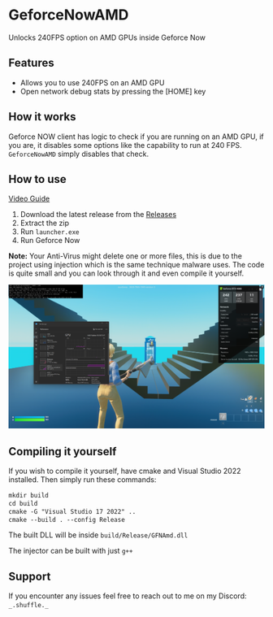 # GeforceNowAMD
Unlocks 240FPS option on AMD GPUs inside Geforce Now

## Features
- Allows you to use 240FPS on an AMD GPU
- Open network debug stats by pressing the [HOME] key

## How it works
Geforce NOW client has logic to check if you are running on an AMD GPU, if you are, it disables some options like the capability to run at 240 FPS. `GeforceNowAMD` simply disables that check.

## How to use
[Video Guide](https://www.youtube.com/watch?v=phBdP6jjPLs)

1. Download the latest release from the [Releases](https://github.com/ShufflePerson/GeforceNowAMD/releases)
2. Extract the zip
3. Run `launcher.exe`
4. Run Geforce Now

**Note:** Your Anti-Virus might delete one or more files, this is due to the project using injection which is the same technique malware uses. The code is quite small and you can look through it and even compile it yourself.

![img](./images/screenshot.png)

## Compiling it yourself

If you wish to compile it yourself, have cmake and Visual Studio 2022 installed. Then simply run these commands:

```
mkdir build
cd build
cmake -G "Visual Studio 17 2022" ..
cmake --build . --config Release
```

The built DLL will be inside `build/Release/GFNAmd.dll`

The injector can be built with just `g++`


## Support
If you encounter any issues feel free to reach out to me on my Discord: `_.shuffle._`

